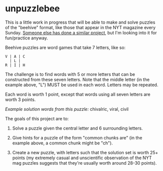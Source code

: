 # unpuzzlebee

This is a little work in progress that will be able to make and solve
puzzles of the "beehive" format, like those that appear in the NYT
magazine every Sunday.  [Someone else has done a similar
project](http://aaronsdevera.com/2015/12/09/dailybeehive-automating-word-game-creation/),
but I'm looking into it for fun/practice anyway.

Beehive puzzles are word games that take 7 letters, like so:

```
V | A | C  
  | L |  
R | I | H
```

The challenge is to find words with 5 or more letters that can be
constructed from these seven letters.  Note that the middle letter (in
the example above, "L") MUST be used in each word.  Letters may be
repeated.

Each word is worth 1 point, except that words using all seven letters
are worth 3 points.

_Example solution words from this puzzle:_ chivalric, viral, civil


The goals of this project are to:

1. Solve a puzzle given the central letter and 6 surrounding letters.

2. Give hints for a puzzle of the form "common chunks are" (in the
example above, a common chunk might be "ch").

3. Create a new puzzle, with letters such that the solution set is worth
25+ points (my extremely casual and unscientific observation of the NYT
mag puzzles suggests that they're usually worth around 28-30 points).


